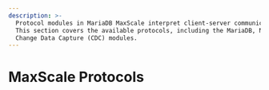 ```yaml
---
description: >-
  Protocol modules in MariaDB MaxScale interpret client-server communication.
  This section covers the available protocols, including the MariaDB, NoSQL, and
  Change Data Capture (CDC) modules.
---
```


# MaxScale Protocols

